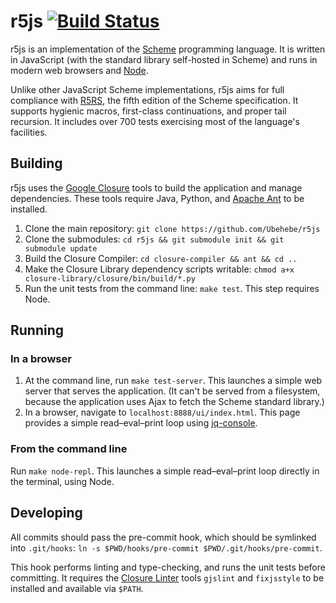 # r5js [![Build Status](https://drone.io/github.com/Ubehebe/r5js/status.png)](https://drone.io/github.com/Ubehebe/r5js/latest)

r5js is an implementation of the
[Scheme](http://en.wikipedia.org/wiki/Scheme_(programming_language))
programming language. It is written in JavaScript (with the standard library
self-hosted in Scheme) and runs in modern web browsers
and [Node](http://nodejs.org/).

Unlike other JavaScript Scheme implementations, r5js aims for full compliance
with [R5RS](http://www.schemers.org/Documents/Standards/R5RS/HTML/),
the fifth edition of the Scheme specification. It supports hygienic macros,
first-class continuations, and proper tail recursion. It includes over 700 tests
exercising most of the language's facilities.

## Building

r5js uses the [Google Closure](https://developers.google.com/closure/) tools
to build the application and manage dependencies. These tools require Java,
Python, and [Apache Ant](http://en.wikipedia.org/wiki/Apache_Ant) to be installed.

1. Clone the main repository:
   `git clone https://github.com/Ubehebe/r5js`
2. Clone the submodules:
   `cd r5js && git submodule init && git submodule update`
3. Build the Closure Compiler: `cd closure-compiler && ant && cd ..`
4. Make the Closure Library dependency scripts writable:
   `chmod a+x closure-library/closure/bin/build/*.py`
5. Run the unit tests from the command line: `make test`.
   This step requires Node.

## Running

### In a browser

1. At the command line, run `make test-server`.
   This launches a simple web server that serves the application.
   (It can't be served from a filesystem, because the application uses Ajax
   to fetch the Scheme standard library.)
2. In a browser, navigate to `localhost:8888/ui/index.html`.
   This page provides a simple read–eval–print loop using
   [jq-console](https://github.com/replit/jq-console).

### From the command line

Run `make node-repl`. This launches a simple read–eval–print loop
directly in the terminal, using Node.

## Developing

All commits should pass the pre-commit hook, which should be symlinked
into  `.git/hooks`:  `ln -s $PWD/hooks/pre-commit $PWD/.git/hooks/pre-commit`.

This hook performs linting and type-checking, and runs the unit tests before
committing. It requires the
[Closure Linter](https://developers.google.com/closure/utilities/) tools
`gjslint` and `fixjsstyle` to be installed and available via `$PATH`.
